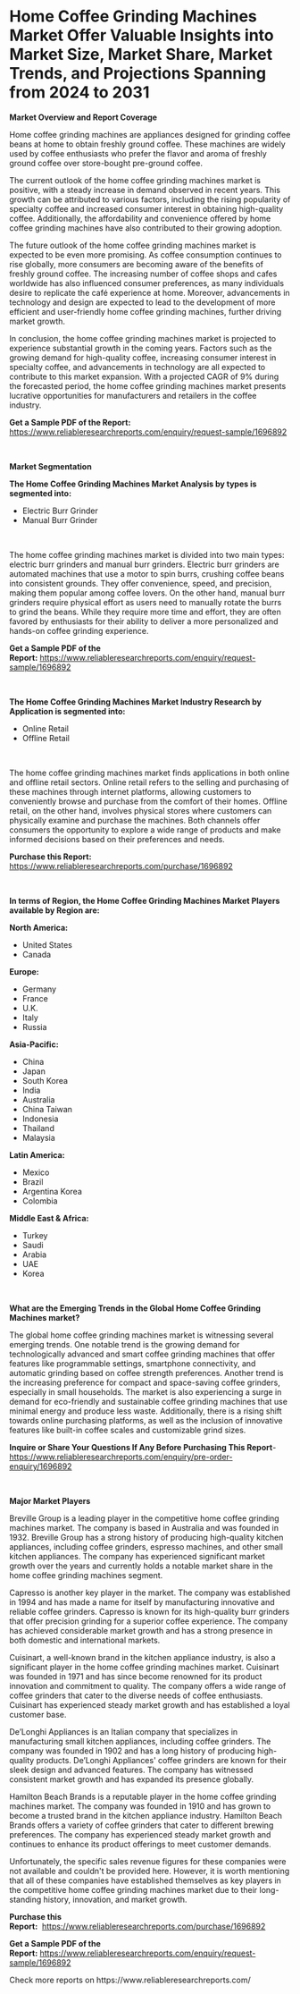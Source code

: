 <p><h1>Home Coffee Grinding Machines Market Offer Valuable Insights into Market Size, Market Share, Market Trends, and Projections Spanning from 2024 to 2031</h1></p><p><strong>Market Overview and Report Coverage</strong></p>
<p><p>Home coffee grinding machines are appliances designed for grinding coffee beans at home to obtain freshly ground coffee. These machines are widely used by coffee enthusiasts who prefer the flavor and aroma of freshly ground coffee over store-bought pre-ground coffee.</p><p>The current outlook of the home coffee grinding machines market is positive, with a steady increase in demand observed in recent years. This growth can be attributed to various factors, including the rising popularity of specialty coffee and increased consumer interest in obtaining high-quality coffee. Additionally, the affordability and convenience offered by home coffee grinding machines have also contributed to their growing adoption.</p><p>The future outlook of the home coffee grinding machines market is expected to be even more promising. As coffee consumption continues to rise globally, more consumers are becoming aware of the benefits of freshly ground coffee. The increasing number of coffee shops and cafes worldwide has also influenced consumer preferences, as many individuals desire to replicate the café experience at home. Moreover, advancements in technology and design are expected to lead to the development of more efficient and user-friendly home coffee grinding machines, further driving market growth.</p><p>In conclusion, the home coffee grinding machines market is projected to experience substantial growth in the coming years. Factors such as the growing demand for high-quality coffee, increasing consumer interest in specialty coffee, and advancements in technology are all expected to contribute to this market expansion. With a projected CAGR of 9% during the forecasted period, the home coffee grinding machines market presents lucrative opportunities for manufacturers and retailers in the coffee industry.</p></p>
<p><strong>Get a Sample PDF of the Report:</strong> <a href="https://www.reliableresearchreports.com/enquiry/request-sample/1696892">https://www.reliableresearchreports.com/enquiry/request-sample/1696892</a></p>
<p>&nbsp;</p>
<p><strong>Market Segmentation</strong></p>
<p><strong>The Home Coffee Grinding Machines Market Analysis by types is segmented into:</strong></p>
<p><ul><li>Electric Burr Grinder</li><li>Manual Burr Grinder</li></ul></p>
<p>&nbsp;</p>
<p><p>The home coffee grinding machines market is divided into two main types: electric burr grinders and manual burr grinders. Electric burr grinders are automated machines that use a motor to spin burrs, crushing coffee beans into consistent grounds. They offer convenience, speed, and precision, making them popular among coffee lovers. On the other hand, manual burr grinders require physical effort as users need to manually rotate the burrs to grind the beans. While they require more time and effort, they are often favored by enthusiasts for their ability to deliver a more personalized and hands-on coffee grinding experience.</p></p>
<p><strong>Get a Sample PDF of the Report:</strong>&nbsp;<a href="https://www.reliableresearchreports.com/enquiry/request-sample/1696892">https://www.reliableresearchreports.com/enquiry/request-sample/1696892</a></p>
<p>&nbsp;</p>
<p><strong>The Home Coffee Grinding Machines Market Industry Research by Application is segmented into:</strong></p>
<p><ul><li>Online Retail</li><li>Offline Retail</li></ul></p>
<p>&nbsp;</p>
<p><p>The home coffee grinding machines market finds applications in both online and offline retail sectors. Online retail refers to the selling and purchasing of these machines through internet platforms, allowing customers to conveniently browse and purchase from the comfort of their homes. Offline retail, on the other hand, involves physical stores where customers can physically examine and purchase the machines. Both channels offer consumers the opportunity to explore a wide range of products and make informed decisions based on their preferences and needs.</p></p>
<p><strong>Purchase this Report:</strong>&nbsp; <a href="https://www.reliableresearchreports.com/purchase/1696892">https://www.reliableresearchreports.com/purchase/1696892</a></p>
<p>&nbsp;</p>
<p><strong>In terms of Region, the Home Coffee Grinding Machines Market Players available by Region are:</strong></p>
<p>
    <p> <strong> North America: </strong>
        <ul>
            <li>United States</li>
            <li>Canada</li>
        </ul>
        </p> 
    <p> <strong> Europe: </strong>
        <ul>
            <li>Germany</li>
            <li>France</li>
            <li>U.K.</li>
            <li>Italy</li>
            <li>Russia</li>
        </ul>
        </p> 
    <p> <strong> Asia-Pacific: </strong>
        <ul>
            <li>China</li>
            <li>Japan</li>
            <li>South Korea</li>
            <li>India</li>
            <li>Australia</li>
            <li>China Taiwan</li>
            <li>Indonesia</li>
            <li>Thailand</li>
            <li>Malaysia</li>
        </ul>
        </p> 
    <p> <strong> Latin America: </strong>
        <ul>
            <li>Mexico</li>
            <li>Brazil</li>
            <li>Argentina Korea</li>
            <li>Colombia</li>
        </ul>
        </p> 
    <p> <strong> Middle East & Africa: </strong>
        <ul>
            <li>Turkey</li>
            <li>Saudi</li>
            <li>Arabia</li>
            <li>UAE</li>
            <li>Korea</li>
        </ul>
    </p>
    </p>
<p>&nbsp;</p>
<p><strong>What are the Emerging Trends in the Global Home Coffee Grinding Machines market?</strong></p>
<p><p>The global home coffee grinding machines market is witnessing several emerging trends. One notable trend is the growing demand for technologically advanced and smart coffee grinding machines that offer features like programmable settings, smartphone connectivity, and automatic grinding based on coffee strength preferences. Another trend is the increasing preference for compact and space-saving coffee grinders, especially in small households. The market is also experiencing a surge in demand for eco-friendly and sustainable coffee grinding machines that use minimal energy and produce less waste. Additionally, there is a rising shift towards online purchasing platforms, as well as the inclusion of innovative features like built-in coffee scales and customizable grind sizes.</p></p>
<p><strong>Inquire or Share Your Questions If Any Before Purchasing This Report</strong>- <a href="https://www.reliableresearchreports.com/enquiry/pre-order-enquiry/1696892">https://www.reliableresearchreports.com/enquiry/pre-order-enquiry/1696892</a></p>
<p>&nbsp;</p>
<p><strong>Major Market Players</strong></p>
<p><p>Breville Group is a leading player in the competitive home coffee grinding machines market. The company is based in Australia and was founded in 1932. Breville Group has a strong history of producing high-quality kitchen appliances, including coffee grinders, espresso machines, and other small kitchen appliances. The company has experienced significant market growth over the years and currently holds a notable market share in the home coffee grinding machines segment.</p><p>Capresso is another key player in the market. The company was established in 1994 and has made a name for itself by manufacturing innovative and reliable coffee grinders. Capresso is known for its high-quality burr grinders that offer precision grinding for a superior coffee experience. The company has achieved considerable market growth and has a strong presence in both domestic and international markets.</p><p>Cuisinart, a well-known brand in the kitchen appliance industry, is also a significant player in the home coffee grinding machines market. Cuisinart was founded in 1971 and has since become renowned for its product innovation and commitment to quality. The company offers a wide range of coffee grinders that cater to the diverse needs of coffee enthusiasts. Cuisinart has experienced steady market growth and has established a loyal customer base.</p><p>De’Longhi Appliances is an Italian company that specializes in manufacturing small kitchen appliances, including coffee grinders. The company was founded in 1902 and has a long history of producing high-quality products. De’Longhi Appliances' coffee grinders are known for their sleek design and advanced features. The company has witnessed consistent market growth and has expanded its presence globally. </p><p>Hamilton Beach Brands is a reputable player in the home coffee grinding machines market. The company was founded in 1910 and has grown to become a trusted brand in the kitchen appliance industry. Hamilton Beach Brands offers a variety of coffee grinders that cater to different brewing preferences. The company has experienced steady market growth and continues to enhance its product offerings to meet customer demands.</p><p>Unfortunately, the specific sales revenue figures for these companies were not available and couldn't be provided here. However, it is worth mentioning that all of these companies have established themselves as key players in the competitive home coffee grinding machines market due to their long-standing history, innovation, and market growth.</p></p>
<p><strong>Purchase this Report:</strong>&nbsp;&nbsp;<a href="https://www.reliableresearchreports.com/purchase/1696892">https://www.reliableresearchreports.com/purchase/1696892</a></p>
<p></p>
<p><strong>Get a Sample PDF of the Report:</strong>&nbsp;<a href="https://www.reliableresearchreports.com/enquiry/request-sample/1696892">https://www.reliableresearchreports.com/enquiry/request-sample/1696892</a></p>
<p>Check more reports on https://www.reliableresearchreports.com/</p>